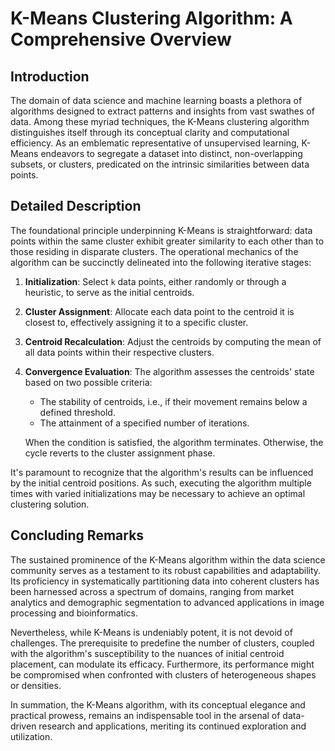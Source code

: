 # K-Means Clustering Algorithm: A Comprehensive Overview

## Introduction

The domain of data science and machine learning boasts a plethora of algorithms designed to extract patterns and insights from vast swathes of data. Among these myriad techniques, the K-Means clustering algorithm distinguishes itself through its conceptual clarity and computational efficiency. As an emblematic representative of unsupervised learning, K-Means endeavors to segregate a dataset into distinct, non-overlapping subsets, or clusters, predicated on the intrinsic similarities between data points.

## Detailed Description

The foundational principle underpinning K-Means is straightforward: data points within the same cluster exhibit greater similarity to each other than to those residing in disparate clusters. The operational mechanics of the algorithm can be succinctly delineated into the following iterative stages:

1. **Initialization**: Select `k` data points, either randomly or through a heuristic, to serve as the initial centroids.
  
2. **Cluster Assignment**: Allocate each data point to the centroid it is closest to, effectively assigning it to a specific cluster.
  
3. **Centroid Recalculation**: Adjust the centroids by computing the mean of all data points within their respective clusters.
  
4. **Convergence Evaluation**: The algorithm assesses the centroids' state based on two possible criteria:
   - The stability of centroids, i.e., if their movement remains below a defined threshold.
   - The attainment of a specified number of iterations.
   
   When the condition is satisfied, the algorithm terminates. Otherwise, the cycle reverts to the cluster assignment phase.

It's paramount to recognize that the algorithm's results can be influenced by the initial centroid positions. As such, executing the algorithm multiple times with varied initializations may be necessary to achieve an optimal clustering solution.

## Concluding Remarks

The sustained prominence of the K-Means algorithm within the data science community serves as a testament to its robust capabilities and adaptability. Its proficiency in systematically partitioning data into coherent clusters has been harnessed across a spectrum of domains, ranging from market analytics and demographic segmentation to advanced applications in image processing and bioinformatics.

Nevertheless, while K-Means is undeniably potent, it is not devoid of challenges. The prerequisite to predefine the number of clusters, coupled with the algorithm's susceptibility to the nuances of initial centroid placement, can modulate its efficacy. Furthermore, its performance might be compromised when confronted with clusters of heterogeneous shapes or densities.

In summation, the K-Means algorithm, with its conceptual elegance and practical prowess, remains an indispensable tool in the arsenal of data-driven research and applications, meriting its continued exploration and utilization.
